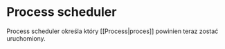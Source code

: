 # Process scheduler
Process scheduler określa który [[Process|proces]] powinien teraz zostać uruchomiony.